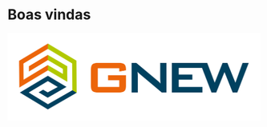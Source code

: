 # Boas vindas

<!-- For full documentation visit [mkdocs.org](https://www.mkdocs.org). -->
![Imagem gnew](assets/img/logo.png)

